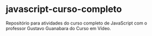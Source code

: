 # javascript-curso-completo
 Repositório para atividades do curso completo de JavaScript com o professor Gustavo Guanabara do Curso em Vídeo.
